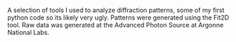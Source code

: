 A selection of tools I used to analyze diffraction patterns, some of my first python code so its likely very ugly. Patterns were generated using the Fit2D tool. Raw data was generated at the Advanced Photon Source at Argonne National Labs.
